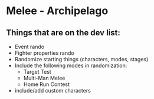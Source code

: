 # Melee - Archipelago

## Things that are on the dev list:
- Event rando
- Fighter properties rando
- Randomize starting things (characters, modes, stages)
- Include the following modes in randomization:
  - Target Test
  - Multi-Man Melee
  - Home Run Contest
- include/add custom characters